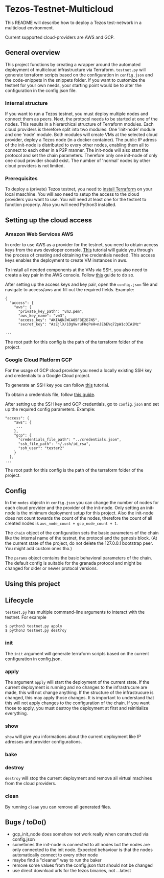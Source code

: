 # Tezos-Testnet-Multicloud

This README will describe how to deploy a Tezos test-network in a multicloud environment. 

Current supported cloud-providers are AWS and GCP.

## General overview

This project functions by creating a wrapper around the automated deployment of multicloud infrastructure via Terraform. `testnet.py` will generate terraform scripts based on the configuration in `config.json` and the code-snippets in the snippets folder. 
If you want to customize the testnet for your own needs, your starting point would be to alter the configuration in the config.json file. 

### Internal structure

If you want to run a Tezos testnet, you must deploy multiple nodes and connect them as peers.
 Next, the protocol needs to be started at one of the nodes. This results in a hierarchical structure of Terraform modules. Each cloud providers is therefore split into two modules: One 'init-node' module and one 'node' module. Both modules will create VMs at the selected cloud provider, deploy a Tezos node (in a docker container).
The public IP adress of the init-node is distributed to every other nodes, enabling them all to connect to each other in a P2P manner. The init-node will also start the protocol and set the chain parameters. Therefore only one init-node of only one cloud provider should exist. The number of 'normal' nodes by other cloud providers is not limited.

### Prerequisites

To deploy a (private) Tezos testnet, you need to [install Terraform](https://learn.hashicorp.com/tutorials/terraform/install-cli) on your local maschine. You will aso need to setup the access to the cloud providers you want to use. You will need at least one for the testnet to function properly.
Also you will need Python3 installed.

## Setting up the cloud access

### Amazon Web Services AWS

In order to use AWS as a provider for the testnet, you need to obtain access keys from the aws developer console. [This](https://docs.aws.amazon.com/powershell/latest/userguide/pstools-appendix-sign-up.html) tutorial will guide you through the process of creating and obtaining the credentials needed.
This access keys enables the deployment to create VM instances in aws.

To install all needed components at the VMs via SSH, you also need to create a key pair in the AWS console. Follow [this](https://docs.aws.amazon.com/servicecatalog/latest/adminguide/getstarted-keypair.html) guide to do so.

After setting up the access keys and key pair, open the `config.json` file and navigate to access/aws and fill out the required fields. Example:

```
{
  "access": {
    "aws": {
      "private_key_path": "vm3.pem",
      "aws_key_name": "vm3",
      "access_key": "AKIAQNJWCAO5FBE2B7N5",
      "secret_key": "AzEjlX/iOgVwruFKqPeH+nJEbEVq72pW1cOIAiMz"
      
...
```

The root path for this config is the path of the terraform folder of the project.


### Google Cloud Platform GCP

For the usage of GCP cloud provider you need a locally existing SSH key and credentials to a Google Cloud project. 

To generate an SSH key you can follow [this](https://confluence.atlassian.com/bitbucketserver/creating-ssh-keys-776639788.html) tutorial.

To obtain a credentials file, follow [this guide](https://cloud.google.com/community/tutorials/getting-started-on-gcp-with-terraform).

After setting up the SSH key and GCP credentials, go to `config.json` and set up the required config parameters. Example:

```
"access": {
    "aws": {
     ...
    },
    "gcp": {
      "credentials_file_path": "../credentials.json",
      "ssh_file_path": "~/.ssh/id_rsa",
      "ssh_user": "tester2"
    }
  },
...
```
The root path for this config is the path of the terraform folder of the project.

## Config

In the `nodes` objectn in `config.json` you can change the number of nodes for each cloud provider and the provider of the init-node. Only setting an init-node is the minimum deployment setup for this project. 
Also the init-node does not count towards the count of the nodes, therefore the count of all created nodes is `aws_node_count + gcp_node_count + 1`.

The `chain` object of the configuration sets the basic parameters of the chain like the internal name of the testnet, the protocol and the genesis block.
(At the current state of the project, do not delete the 127.0.0.1 bootstrap peer. You might add custom ones tho.)

The `params` object contains the basic behavioral parameters of the chain. The default config is suitable for the granada protocol and might be changed for older or newer protocol versions.


## Using this project


## Lifecycle

`testnet.py` has multiple command-line arguments to interact with the testnet. For example

```$ python3 testnet.py init
$ python3 testnet.py apply
$ python3 testnet.py destroy 
```



### init

The `init` argument will generate terraform scripts based on the current configuration in config.json.

### apply

The argument `apply` will start the deployment of the current state. If the current deployment is running and no changes to the infrastrucure are made, this will not change anything. If the structure of the infrastrucure is changed, this may apply those changes. It is important to understand that this will not apply changes to the configuration of the chain. If you want those to apply, you must destroy the deployment at first and reinitialize everything. 

### show

`show` will give you informations about the current deployment like IP adresses and provider configurations.

### bake

### destroy

`destroy` will stop the current deployment and remove all virtual machines from the cloud providers.


### clean

By running `clean` you can remove all generated files. 

## Bugs / toDo()
* gcp_init_node does somehow not work really when constructed via config.json
* sometimes the init-node is connected to all nodes but the nodes are only connected to the init node. Expected behaviour is that the nodes automatically connect to every other node
* maybe find a "cleaner" way to run the baker
* remove some values from the config.json that should not be changed
* use direct download urls for the tezos binaries, not ...latest



